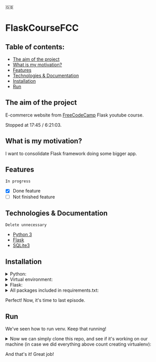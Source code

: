 🇬🇧

# FlaskCourseFCC

## Table of contents:

- [The aim of the project](#the-aim-of-the-project)
- [What is my motivation?](#what-is-my-motivation)
- [Features](#features)
- [Technologies & Documentation](#technologies--documentation)
- [Installation](#installation)
- [Run](#run)

## The aim of the project

E-commerce website from [FreeCodeCamp](https://www.youtube.com/watch?v=Qr4QMBUPxWo&list=PL_U5mRW0SoP3ekwozd40G-6Q4WQCBWSsn&index=3) Flask youtube course.

Stopped at 17:45 / 6:21:03.

## What is my motivation?

I want to consolidate Flask framework doing some bigger app.

## Features

```In progress```

- [x] Done feature
- [ ] Not finished feature

## Technologies & Documentation

```Delete unnecessary```

- [Python 3](https://docs.python.org/3/)
- [Flask](https://flask.palletsprojects.com/en/2.1.x/)
- [SQLite3](https://www.sqlite.org/docs.html)

## Installation

<details>
<summary>Python:</summary>

Visit https://www.python.org/downloads/ and type which installing package you prefer (by your operating system) and download the package.

After download, go through installation process.

After above, let's check if Python is installed on your computer. To do this, open your terminal or command prompt and type:

For MacOS/Linux:
```
python3 --version
```

For Windows:
```
python --version
```
</details>

<details>
<summary>Virtual environment:</summary>

[More info about venv](https://docs.python.org/3/library/venv.html)

Open terminal/command prompt and create directory where you will create a django project using commands below:

```
ls                                                   # to check content of your domain directory
mkdir <directory_name>                               # to create a separated directory for project
cd <directory_name>                                  # just to go into new directory
python3 -m venv <virtualenv_name>                    # to create virtualenv using MacOS terminal
python -m venv <virtualenv_name>                     # to create virtualenv on Windows
source <virtualenv_name>/bin/activate                # to activate virtualenv on MacOS
<virtualenv_name>\Scripts\activate                   # to activate virtualenv on Windows

(<virtualenv_name>) <username>@<actual_directory> %  # after above you should see the (<virtualenv_name>). This line appears on MacOS.
```
</details>

<details>
<summary> Flask:</summary>

If you did above tutorials, now you should have schema of your files like:

```
Desktop/
    <directory_name>/
        <virtualenv_name>
```

Now we can install Flask framework. Simply type in your terminal/command prompt:

```
pip3 install flask     # on MacOS
pip install flask      # on Windows
```

</details>

<details>
<summary>All packages included in requirements.txt:</summary>

<details>
<summary>First option (preferred):</summary>

After clone this repo, type command:
```
pip3 install -r requirements.txt        # on MacOS
pip install -r requirements.txt         # on Windows
```

</details>

<details>
<summary>Second option:</summary>

Open file ```requirements.txt``` and type command with every package name:
```
pip3 install <package_name>     # on MacOS
pip install <package_name>      # on Windows
```

</details>

</details>

Perfect! Now, it's time to last episode.

##  Run

We've seen how to run venv. Keep that running!

<details>
<summary>Now we can simply clone this repo, and see if it's working on our machine (in case we did everything above count creating virtualenv):</summary>

```
git init                  # to initialize repository
git clone <repo url>      # to clone this repository into your local machine

python3 market.py    # using MacOS
python market.py     # using Windows
```
</details>

And that's it! Great job!